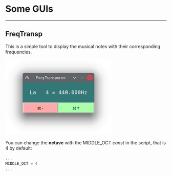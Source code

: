 # Some GUIs

***

## FreqTransp

This is a simple tool to display the musical notes with their corresponding frequencies.

![](../Resources/FreqTransp.png)

You can change the **octave** with the MIDDLE_OCT *const* in the script, that is 4 by default:
```python
...
MIDDLE_OCT = 4
...
```
